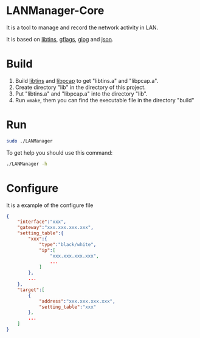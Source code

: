 # LANManager-Core
It is a tool to manage and record the network activity in LAN.

It is based on [libtins](https://github.com/mfontanini/libtins), [gflags](https://github.com/gflags/gflags), [glog](https://github.com/google/glog) and [json](https://github.com/nlohmann/json).
# Build
1. Build [libtins](https://github.com/mfontanini/libtins) and [libpcap](https://github.com/the-tcpdump-group/libpcap) to get "libtins.a" and "libpcap.a".
2. Create directory "lib" in the directory of this project.
3. Put "libtins.a" and "libpcap.a" into the directory "lib".
4. Run `xmake`, them you can find the executable file in the directory "build"
# Run
```bash
sudo ./LANManager
```
To get help you should use this command:
```bash
./LANManager -h
```
# Configure
It is a example of the configure file
```json
{
    "interface":"xxx",
    "gateway":"xxx.xxx.xxx.xxx",
    "setting_table":{
        "xxx":{
            "type":"black/white",
            "ip":[
                "xxx.xxx.xxx.xxx",
                ...
            ]
        },
        ...
    },
    "target":[
        {
            "address":"xxx.xxx.xxx.xxx",
            "setting_table":"xxx"
        },
        ...
    ]
}
```